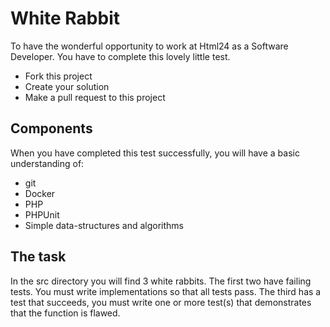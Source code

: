 White Rabbit
============

To have the wonderful opportunity to work at Html24 as a Software Developer. You have to complete this lovely little test.

* Fork this project
* Create your solution
* Make a pull request to this project

Components
----------
When you have completed this test successfully, you will have a basic understanding of:

* git
* Docker
* PHP
* PHPUnit
* Simple data-structures and algorithms

The task
--------
In the src directory you will find 3 white rabbits. The first two have failing tests. You must write implementations so that all tests pass.
The third has a test that succeeds, you must write one or more test(s) that demonstrates that the function is flawed. 
